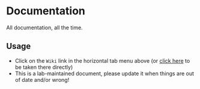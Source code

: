 # Documentation
All documentation, all the time.

## Usage
- Click on the `Wiki` link in the horizontal tab menu above (or [click here](https://github.com/neuralabc/documentation/wiki) to be taken there directly)
- This is a lab-maintained document, please update it when things are out of date and/or wrong!
